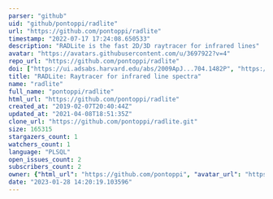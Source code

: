 ```yaml
---
parser: "github"
uid: "github/pontoppi/radlite"
url: "https://github.com/pontoppi/radlite"
timestamp: "2022-07-17 17:24:08.650533"
description: "RADLite is the fast 2D/3D raytracer for infrared lines"
avatar: "https://avatars.githubusercontent.com/u/3697922?v=4"
repo_url: "https://github.com/pontoppi/radlite"
doi: ["https://ui.adsabs.harvard.edu/abs/2009ApJ...704.1482P", "https://ui.adsabs.harvard.edu/abs/2013ascl.soft08012P/abstract"]
title: "RADLite: Raytracer for infrared line spectra"
name: "radlite"
full_name: "pontoppi/radlite"
html_url: "https://github.com/pontoppi/radlite"
created_at: "2019-02-07T20:40:44Z"
updated_at: "2021-04-08T18:51:35Z"
clone_url: "https://github.com/pontoppi/radlite.git"
size: 165315
stargazers_count: 1
watchers_count: 1
language: "PLSQL"
open_issues_count: 2
subscribers_count: 2
owner: {"html_url": "https://github.com/pontoppi", "avatar_url": "https://avatars.githubusercontent.com/u/3697922?v=4", "login": "pontoppi", "type": "User"}
date: "2023-01-28 14:20:19.103596"
---
```

